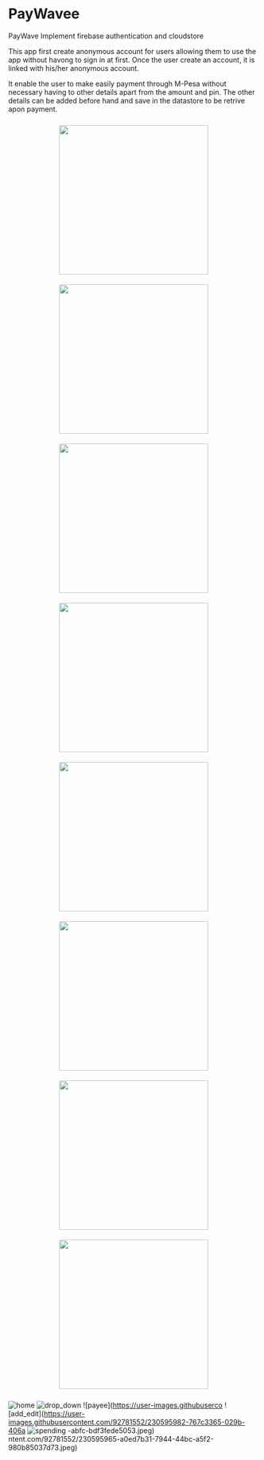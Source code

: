 # PayWavee
PayWave Implement firebase authentication and cloudstore

This app first create anonymous account for users allowing them to use the app without havong to sign in at first.
Once the user create an account, it is linked with his/her anonymous account.

It enable the user to make easily payment through M-Pesa without necessary having to other details apart from the amount and pin. The other details can be added before hand and save in the datastore to be retrive apon payment.

<div style="display:flex; flex-wrap: wrap; justify-content: center;">
  <img src="https://user-images.githubusercontent.com/92781552/225153446-b717aa54-05ea-4664-933f-51118adf5ab3.jpeg" style="width:300px; margin: 10px;" >
  <img src="https://user-images.githubusercontent.com/92781552/225153518-18b289d2-60f0-4f97-bb81-b1c4862f0f36.jpeg" style="width:300px; margin: 10px;">
  <img src="https://user-images.githubusercontent.com/92781552/230595893-cfaa3d9f-2d4c-4d53-aeee-d1962564f77f.jpeg" style="width:300px; margin: 10px;" >
  <img src="https://user-images.githubusercontent.com/92781552/230595946-6d037583-d89d-44a0-b544-acdc6b90b27b.jpeg" style="width:300px; margin: 10px;">
  
  <img src="https://user-images.githubusercontent.com/92781552/225153446-b717aa54-05ea-4664-933f-51118adf5ab3.jpeg" style="width:300px; margin: 10px;" >
  <img src="https://user-images.githubusercontent.com/92781552/225153518-18b289d2-60f0-4f97-bb81-b1c4862f0f36.jpeg" style="width:300px; margin: 10px;">
  <img src="https://user-images.githubusercontent.com/92781552/225153446-b717aa54-05ea-4664-933f-51118adf5ab3.jpeg" style="width:300px; margin: 10px;" >
  <img src="https://user-images.githubusercontent.com/92781552/225153518-18b289d2-60f0-4f97-bb81-b1c4862f0f36.jpeg" style="width:300px; margin: 10px;">
</div>


![home](https://user-images.githubusercontent.com/92781552/230595893-cfaa3d9f-2d4c-4d53-aeee-d1962564f77f.jpeg)
![drop_down](https://user-images.githubusercontent.com/92781552/230595946-6d037583-d89d-44a0-b544-acdc6b90b27b.jpeg)
![payee](https://user-images.githubuserco
![add_edit](https://user-images.githubusercontent.com/92781552/230595982-767c3365-029b-406a
![spending](https://user-images.githubusercontent.com/92781552/230596003-cfdb15cf-1fd0-46d1-947e-baea6b165d53.jpeg)
-abfc-bdf3fede5053.jpeg)
ntent.com/92781552/230595965-a0ed7b31-7944-44bc-a5f2-980b85037d73.jpeg)
